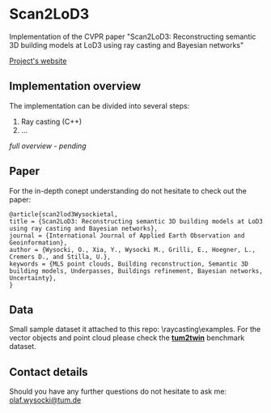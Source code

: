 # Scan2LoD3
Implementation of the CVPR paper "Scan2LoD3: Reconstructing semantic 3D building models at LoD3 using ray casting and Bayesian networks"

[Project's website](https://sites.google.com/view/olafwysocki/papers/scan2lod3)

## Implementation overview

The implementation can be divided into several steps:
1. Ray casting (C++) 
2. ...

*full overview - pending*

## Paper

For the in-depth conept understanding do not hesitate to check out the paper:

```plain
@article{scan2lod3Wysockietal,
title = {Scan2LoD3: Reconstructing semantic 3D building models at LoD3 using ray casting and Bayesian networks},
journal = {International Journal of Applied Earth Observation and Geoinformation},
author = {Wysocki, O., Xia, Y., Wysocki M., Grilli, E., Hoegner, L., Cremers D., and Stilla, U.},
keywords = {MLS point clouds, Building reconstruction, Semantic 3D building models, Underpasses, Buildings refinement, Bayesian networks, Uncertainty},
}
```

## Data

Small sample dataset it attached to this repo: \raycasting\examples. For the vector objects and point cloud please check the [**tum2twin**](https://github.com/tum-gis/tum2twin) benchmark dataset.

## Contact details

Should you have any further questions do not hesitate to ask me: olaf.wysocki@tum.de
